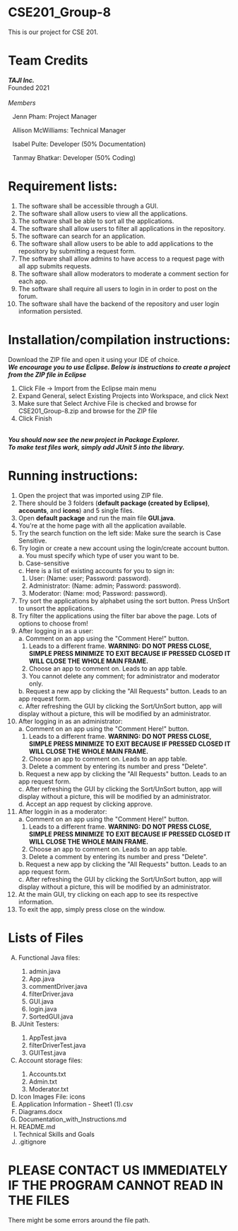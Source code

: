 # CSE201_Group-8
This is our project for CSE 201. 

# Team Credits 
<b><i>TAJI Inc.</b></i>
<br>Founded 2021
<br>
<br><i>Members</i>
<p style="margin-left: 10px">Jenn Pham: Project Manager</p>
<p style="margin-left: 10px">Allison McWilliams: Technical Manager</p> 
<p style="margin-left: 10px">Isabel Pulte: Developer (50% Documentation)</p>
<p style="margin-left: 10px">Tanmay Bhatkar: Developer (50% Coding)</p>

# Requirement lists: 
1. The software shall be accessible through a GUI.
2. The software shall allow users to view all the applications.
3. The software shall be able to sort all the applications.
4. The software shall allow users to filter all applications in the repository.
5. The software can search for an application.
6. The software shall allow users to be able to add applications to the repository by submitting a request form.
7. The software shall allow admins to have access to a request page with all app submits requests.
8. The software shall allow moderators to moderate a comment section for each app.
9. The software shall require all users to login in in order to post on the forum.
10. The software shall have the backend of the repository and user login information persisted.

# Installation/compilation instructions:
Download the ZIP file and open it using your IDE of choice.
<br><b><i>We encourage you to use Eclipse. Below is instructions to create a project from the ZIP file in Eclipse</b></i>
<ol>
	<li>Click File -> Import from the Eclipse main menu</li>
	<li>Expand General, select Existing Projects into Workspace, and click Next</li>
	<li>Make sure that Select Archive File is checked and browse for CSE201_Group-8.zip and browse for the ZIP file</li>
	<li>Click Finish</li>
</ol>
<br><b><i>You should now see the new project in Package Explorer.</b></i>
<br><b><i> To make test files work, simply add JUnit 5 into the library.</b></i>

# Running instructions:
1. Open the project that was imported using ZIP file.
2. There should be 3 folders (<b>default package (created by Eclipse)</b>, <b>accounts</b>, and <b>icons</b>) and 5 single files.
3. Open <b>default package</b> and run the main file <b>GUI.java</b>.
4. You're at the home page with all the application available.
5. Try the search function on the left side: Make sure the search is Case Sensitive.
6. Try login or create a new account using the login/create account button.
	<br>a. You must specify which type of user you want to be.
	<br>b. Case-sensitive
	<br>c. Here is a list of existing accounts for you to sign in:
	<ol>
		<li> User: (Name: user; Password: password).</li>
		<li> Administrator: (Name: admin; Password: password).</li>
		<li> Moderator: (Name: mod; Password: password).
	</ol>
7. Try sort the applications by alphabet using the sort button. Press UnSort to unsort the applications.</li>
8. Try filter the applications using the filter bar above the page. Lots of options to choose from!
9. After logging in as a user: 
	<br>a. Comment on an app using the "Comment Here!" button.
	<ol>
		<li>Leads to a different frame. <b>WARNING: DO NOT PRESS CLOSE, SIMPLE PRESS MINIMIZE TO EXIT BECAUSE IF PRESSED CLOSED IT WILL CLOSE THE WHOLE MAIN FRAME.</b></li>
		<li>Choose an app to comment on. Leads to an app table.</li>
		<li>You cannot delete any comment; for administrator and moderator only.</li>
	</ol>
	b. Request a new app by clicking the "All Requests" button. Leads to an app request form.
	<br>c. After refreshing the GUI by clicking the Sort/UnSort button, app will display without a picture, this will be modified by an administrator.
10. After logging in as an administrator: 
	<br>a. Comment on an app using the "Comment Here!" button.
	<ol>
		<li>Leads to a different frame. <b>WARNING: DO NOT PRESS CLOSE, SIMPLE PRESS MINIMIZE TO EXIT BECAUSE IF PRESSED CLOSED IT WILL CLOSE THE WHOLE MAIN FRAME.</b></li>
		<li>Choose an app to comment on. Leads to an app table.</li>
		<li>Delete a comment by entering its number and press "Delete".</li>
	</ol>
	b. Request a new app by clicking the "All Requests" button. Leads to an app request form.
	<br>c. After refreshing the GUI by clicking the Sort/UnSort button, app will display without a picture, this will be modified by an administrator.
	<br>d. Accept an app request by clicking approve.
11. After loggin in as a moderator: 
	<br>a. Comment on an app using the "Comment Here!" button.
	<ol>
		<li>Leads to a different frame. <b>WARNING: DO NOT PRESS CLOSE, SIMPLE PRESS MINIMIZE TO EXIT BECAUSE IF PRESSED CLOSED IT WILL CLOSE THE WHOLE MAIN FRAME.</b></li>
		<li>Choose an app to comment on. Leads to an app table.</li>
		<li>Delete a comment by entering its number and press "Delete".</li>
	</ol>
	b. Request a new app by clicking the "All Requests" button. Leads to an app request form.
	<br>c. After refreshing the GUI by clicking the Sort/UnSort button, app will display without a picture, this will be modified by an administrator.
12. At the main GUI, try clicking on each app to see its respective information. 
13. To exit the app, simply press close on the window.

# Lists of Files
<ol type=A>
	<li>Functional Java files:</li>
		<ol>
			<li>admin.java</li>
			<li>App.java</li>
			<li>commentDriver.java</li>
			<li>filterDriver.java</li>
			<li>GUI.java</li>
			<li>login.java</li>
			<li>SortedGUI.java</li>
		</ol>
	<li>JUnit Testers:</li>
		<ol>
			<li>AppTest.java</li>
			<li>filterDriverTest.java</li>
			<li>GUITest.java</li>
		</ol>
	<li>Account storage files:</li>
		<ol>
			<li>Accounts.txt</li>
			<li>Admin.txt</li>
			<li>Moderator.txt</li>
		</ol>
	<li>Icon Images File: icons</li>
	<li>Application Information - Sheet1 (1).csv</li>
	<li>Diagrams.docx</li>
	<li>Documentation_with_Instructions.md</li>
	<li>README.md</li>
	<li>Technical Skills and Goals</li>
	<li>.gitignore</li>
</ol>

# PLEASE CONTACT US IMMEDIATELY IF THE PROGRAM CANNOT READ IN THE FILES
There might be some errors around the file path. 
